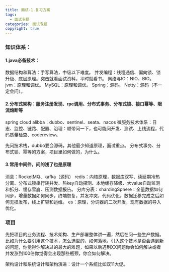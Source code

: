 ```yaml
---
title: 面试-1.复习方案
tags:
  - 面试专题
categories: 面试专题
copyright: true
---
```


### 知识体系：

#### 1.java必备技术：

数据结构和算法：手写算法，中级以下难度。
并发编程：线程通信、偏向锁、锁升级、底层原理。突击就看面试资料，平时就看书。
网络与IO：NIO、BIO。
jvm：原理和调优。
MySQL：原理和调优。
Spring：源码。
Netty：源码（不一定会问）。

#### 2.分布式架构：服务注册发现、rpc调用、分布式事务、分布式锁、接口幂等、限流熔断等

spring cloud alibba：dubbo、sentinel、seata、nacos
微服务技术体系：日志、监控、链路、配置、治理：顺带问一下，也可能问开发、测试、上线流程，代码质量检查、codereview。

先问技术栈，dubbo要会源码，其他最少知道原理，面试重点。
分布式事务、分布式锁、幂等的方案，项目里如何做的，为什么。

#### 3.常用中间件，问的浅了也是原理

消息：RocketMQ、kafka（源码）
redis：内核原理，数据库双写、读延期冷热分离、分布式锁串行转并发、热key自动探测、本地缓存降级、大value自动监测和拆分、缓存雪崩、压测数据报告。
分库分表：shardingSphere：全量数据如何同步，增量数据如何同步，终端恢复，并发冲突，代码优化，数据迁移完成之后如何无损发布，线上扩容和运维。
es：原理，分词器的二次开发，现有数据的导入优化。

### 项目

先把项目的业务流程、技术架构、生产部署整体讲一遍，然后在问一些生产数据。比如为什么要引用这个技术，怎么选型的，如何落地，引入这个技术是否会遇到新的问题，你觉得你解决过的最大的难题，如果以后遇到XX问题你会如何解决或者并发涨到100倍你觉得会出现那些瓶颈，你会如何解决。

架构设计和系统设计和架构演进：设计一个系统比如双11大促。



